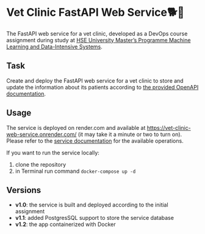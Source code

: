 # Vet Clinic FastAPI Web Service:dog2::hospital: 

The FastAPI web service for a vet clinic, developed as a DevOps course assignment during study at [HSE University Master’s Programme Machine Learning and Data-Intensive Systems](https://www.hse.ru/en/ma/mlds/).

## Task

Create and deploy the FastAPI web service for a vet clinic to store and update the information about its patients according to [the provided OpenAPI documentation](clinic.yaml).

## Usage

The service is deployed on render.com and available at https://vet-clinic-web-service.onrender.com/ (it may take it a minute or two to turn on). Please refer to the [service documentation](https://vet-clinic-web-service.onrender.com/docs) for the available operations.

If you want to run the service locally: 

1. clone the repository 
2. in Terminal run command `docker-compose up -d`

## Versions

- **v1.0**: the service is built and deployed according to the initial assignment
- **v1.1**: added PostgresSQL support to store the service database
- **v1.2**: the app containerized with Docker